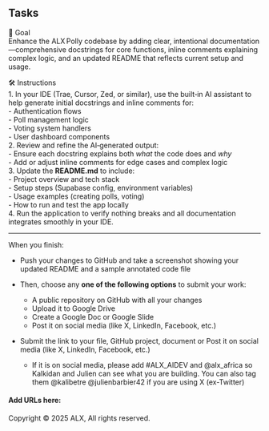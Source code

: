 

## Tasks


🎯 Goal  
Enhance the ALX Polly codebase by adding clear, intentional documentation—comprehensive docstrings for core functions, inline comments explaining complex logic, and an updated README that reflects current setup and usage.

🛠️ Instructions  
1\. In your IDE (Trae, Cursor, Zed, or similar), use the built‑in AI assistant to help generate initial docstrings and inline comments for:  
\- Authentication flows  
\- Poll management logic  
\- Voting system handlers  
\- User dashboard components  
2\. Review and refine the AI‑generated output:  
\- Ensure each docstring explains both _what_ the code does and _why_  
\- Add or adjust inline comments for edge cases and complex logic  
3\. Update the **README.md** to include:  
\- Project overview and tech stack  
\- Setup steps (Supabase config, environment variables)  
\- Usage examples (creating polls, voting)  
\- How to run and test the app locally  
4\. Run the application to verify nothing breaks and all documentation integrates smoothly in your IDE.

___

When you finish:

-   Push your changes to GitHub and take a screenshot showing your updated README and a sample annotated code file  
    
-   Then, choose any **one of the following options** to submit your work:
    -   A public repository on GitHub with all your changes
    -   Upload it to Google Drive
    -   Create a Google Doc or Google Slide
    -   Post it on social media (like X, LinkedIn, Facebook, etc.)
-   Submit the link to your file, GitHub project, document or Post it on social media (like X, LinkedIn, Facebook, etc.)
    -   If it is on social media, please add #ALX\_AIDEV and @alx\_africa so Kalkidan and Julien can see what you are building. You can also tag them @kalibetre @julienbarbier42 if you are using X (ex-Twitter)

#### Add URLs here:

Copyright © 2025 ALX, All rights reserved.